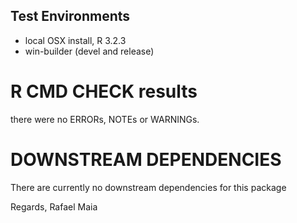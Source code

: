 ## Test Environments
* local OSX install, R 3.2.3
* win-builder (devel and release)

# R CMD CHECK results
there were no ERRORs, NOTEs or WARNINGs.

# DOWNSTREAM DEPENDENCIES
There are currently no downstream dependencies for this package

Regards, Rafael Maia
